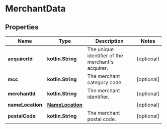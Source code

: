 
# MerchantData

## Properties
Name | Type | Description | Notes
------------ | ------------- | ------------- | -------------
**acquirerId** | **kotlin.String** | The unique identifier of the merchant&#39;s acquirer. |  [optional]
**mcc** | **kotlin.String** | The merchant category code. |  [optional]
**merchantId** | **kotlin.String** | The merchant identifier. |  [optional]
**nameLocation** | [**NameLocation**](NameLocation.md) |  |  [optional]
**postalCode** | **kotlin.String** | The merchant postal code. |  [optional]



